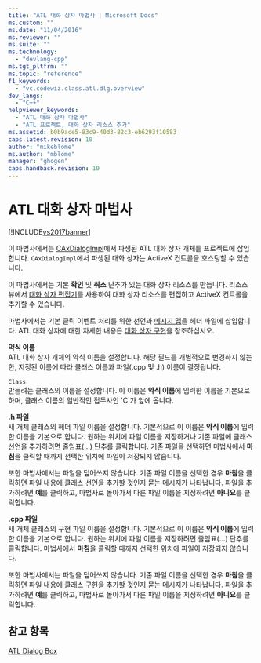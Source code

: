 ```yaml
---
title: "ATL 대화 상자 마법사 | Microsoft Docs"
ms.custom: ""
ms.date: "11/04/2016"
ms.reviewer: ""
ms.suite: ""
ms.technology: 
  - "devlang-cpp"
ms.tgt_pltfrm: ""
ms.topic: "reference"
f1_keywords: 
  - "vc.codewiz.class.atl.dlg.overview"
dev_langs: 
  - "C++"
helpviewer_keywords: 
  - "ATL 대화 상자 마법사"
  - "ATL 프로젝트, 대화 상자 리소스 추가"
ms.assetid: b0b9ace5-83c9-40d3-82c3-eb6293f10583
caps.latest.revision: 10
author: "mikeblome"
ms.author: "mblome"
manager: "ghogen"
caps.handback.revision: 10
---
```

# ATL 대화 상자 마법사
[!INCLUDE[vs2017banner](../../assembler/inline/includes/vs2017banner.md)]

이 마법사에서는 [CAxDialogImpl](../../atl/reference/caxdialogimpl-class.md)에서 파생된 ATL 대화 상자 개체를 프로젝트에 삽입합니다.  `CAxDialogImpl`에서 파생된 대화 상자는 ActiveX 컨트롤을 호스팅할 수 있습니다.  
  
 이 마법사에서는 기본 **확인** 및 **취소** 단추가 있는 대화 상자 리소스를 만듭니다.  리소스 뷰에서 [대화 상자 편집기](../../mfc/dialog-editor.md)를 사용하여 대화 상자 리소스를 편집하고 ActiveX 컨트롤을 추가할 수 있습니다.  
  
 마법사에서는 기본 클릭 이벤트 처리를 위한 선언과 [메시지 맵](../../atl/message-maps-atl.md)을 헤더 파일에 삽입합니다.  ATL 대화 상자에 대한 자세한 내용은 [대화 상자 구현](../../atl/implementing-a-dialog-box.md)을 참조하십시오.  
  
 **약식 이름**  
 ATL 대화 상자 개체의 약식 이름을 설정합니다.  해당 필드를 개별적으로 변경하지 않는 한, 지정된 이름에 따라 클래스 이름과 파일\(.cpp 및 .h\) 이름이 결정됩니다.  
  
 `Class`  
 만들려는 클래스의 이름을 설정합니다.  이 이름은 **약식 이름**에 입력한 이름을 기본으로 하며, 클래스 이름의 일반적인 접두사인 'C'가 앞에 옵니다.  
  
 **.h 파일**  
 새 개체 클래스의 헤더 파일 이름을 설정합니다.  기본적으로 이 이름은 **약식 이름**에 입력한 이름을 기본으로 합니다.  원하는 위치에 파일 이름을 저장하거나 기존 파일에 클래스 선언을 추가하려면 줄임표\(...\) 단추를 클릭합니다.  기존 파일을 선택하면 마법사에서 **마침**을 클릭할 때까지 선택한 위치에 파일이 저장되지 않습니다.  
  
 또한 마법사에서는 파일을 덮어쓰지 않습니다.  기존 파일 이름을 선택한 경우 **마침**을 클릭하면 파일 내용에 클래스 선언을 추가할 것인지 묻는 메시지가 나타납니다.  파일을 추가하려면 **예**를 클릭하고, 마법사로 돌아가서 다른 파일 이름을 지정하려면 **아니요**를 클릭합니다.  
  
 **.cpp 파일**  
 새 개체 클래스의 구현 파일 이름을 설정합니다.  기본적으로 이 이름은 **약식 이름**에 입력한 이름을 기본으로 합니다.  원하는 위치에 파일 이름을 저장하려면 줄임표\(...\) 단추를 클릭합니다.  마법사에서 **마침**을 클릭할 때까지 선택한 위치에 파일이 저장되지 않습니다.  
  
 또한 마법사에서는 파일을 덮어쓰지 않습니다.  기존 파일 이름을 선택한 경우 **마침**을 클릭하면 파일 내용에 클래스 구현을 추가할 것인지 묻는 메시지가 나타납니다.  파일을 추가하려면 **예**를 클릭하고, 마법사로 돌아가서 다른 파일 이름을 지정하려면 **아니요**를 클릭합니다.  
  
## 참고 항목  
 [ATL Dialog Box](../../atl/reference/adding-an-atl-dialog-box.md)